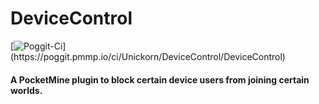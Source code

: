 # DeviceControl
[![Poggit-Ci](https://poggit.pmmp.io/ci.shield/Unickorn/DeviceControl/~)](https://poggit.pmmp.io/ci/Unickorn/DeviceControl/DeviceControl)
#### A PocketMine plugin to block certain device users from joining certain worlds.

